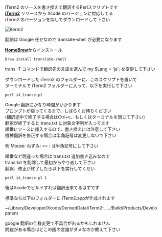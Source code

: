  iTerm2 のソースを書き換えて翻訳するPerlスクリプトです  
 [**iTerm2**](https://github.com/gnachman/iTerm2/tags) リリースから Xcode のバージョンに対応してる  
 iTerm2 のバージョンを探してダウンロードして下さい

![iterm2](https://github.com/konnano/iTrem2_JA_Script/assets/73874687/1d36ddc5-edd4-4349-b778-c1e7bf912e75)
 
 翻訳は Google 任せなので translate-shell が必要になります

[**HomeBrew**](https://brew.sh)からインストール
 
 ```brew install translate-shell```
 
 trans -T コマンドで翻訳先の言語を選んで my $Lang = 'ja'; を変更して下さい
 
 ダウンロードした iTerm2 のフォルダーに、このスクリプトを置いて<br/>
 ターミナルで iTerm2 フォルダーに入って、以下を実行して下さい

 ```perl i4_trance.pl```
 
 Google 翻訳にかなり時間がかかります<br/>
 プロンプトが戻ってくるまで、しばらくお待ちください<br/>
 (翻訳途中で終了する場合はCtrl+c、もしくはターミナルを閉じて下さい)  
 翻訳が終了すると trans.txt に対象文字列が入ってます<br/>
 順番にソースに挿入するので、書き換えには注意して下さい<br/>
 機械翻訳を修正する場合は半角記号は変更しないで下さい
 
 例 Mouse: ねずみ: <= : は半角記号にして下さい
  
 順番など間違った場合は trans.txt 追加書き込みなので<br/>
 trans.txt を削除して最初からやり直して下さい<br/>
 翻訳、修正が終了したら以下を実行してくだい

 ```perl i4_trance.pl 1```
 
 後はXcodeでビルドすれば翻訳出来てるはずです

 標準なら以下のフォルダーに iTerm2.appが作成されます

~/Library/Developer/Xcode/DerivedData/iTerm2-...../Build/Products/Development

google 翻訳の仕様変更で不具合が出るかもしれません  
問題がある場合はどこの国の言語がダメなのか教えて下さい
